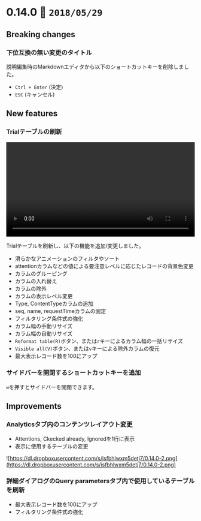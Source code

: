 0.14.0   :calendar: `2018/05/29` 
===============================

## Breaking changes

### 下位互換の無い変更のタイトル

説明編集時のMarkdownエディタから以下のショートカットキーを削除しました。

* `Ctrl + Enter` (決定)
* `ESC` (キャンセル)


## New features

### Trialテーブルの刷新

<video controls src="https://dl.dropboxusercontent.com/s/tqyefnn609w0kr4/0.14.0-1.mp4" type="video/mp4" width="100%"></video>

Trialテーブルを刷新し、以下の機能を追加/変更しました。

* 滑らかなアニメーションのフィルタやソート
* attentionカラムなどの値による要注意レベルに応じたレコードの背景色変更
* カラムのグルーピング
* カラムの入れ替え
* カラムの除外
* カラムの表示レベル変更
* Type, ContentTypeカラムの追加
* seq, name, requestTimeカラムの固定
* フィルタリング条件式の強化
* カラム幅の手動リサイズ
* カラム幅の自動リサイズ
* `Reformat table(R)`ボタン、または`r`キーによるカラム幅の一括リサイズ
* `Visible all(V)`ボタン、または`v`キーによる除外カラムの復元
* 最大表示レコード数を100にアップ


### サイドバーを開閉するショートカットキーを追加

`w`を押すとサイドバーを開閉できます。


## Improvements

### Analyticsタブ内のコンテンツレイアウト変更

* Attentions, Ckecked already, Ignoredを1行に表示
* 表示に使用するテーブルの変更

![https://dl.dropboxusercontent.com/s/isfbhlwxm5detj7/0.14.0-2.png](https://dl.dropboxusercontent.com/s/isfbhlwxm5detj7/0.14.0-2.png)


### 詳細ダイアログのQuery parametersタブ内で使用しているテーブルを刷新

* 最大表示レコード数を100にアップ
* フィルタリング条件式の強化

